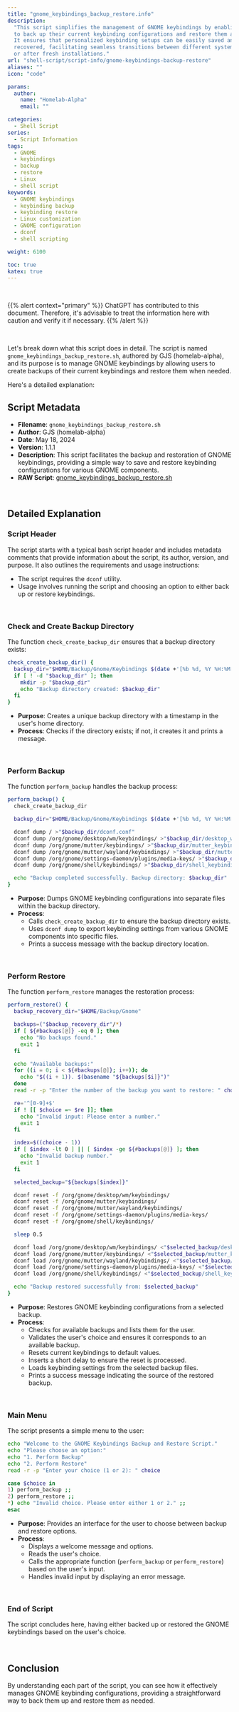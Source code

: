```yaml
---
title: "gnome_keybindings_backup_restore.info"
description:
  "This script simplifies the management of GNOME keybindings by enabling users
  to back up their current keybinding configurations and restore them as needed.
  It ensures that personalized keybinding setups can be easily saved and
  recovered, facilitating seamless transitions between different system states
  or after fresh installations."
url: "shell-script/script-info/gnome-keybindings-backup-restore"
aliases: ""
icon: "code"

params:
  author:
    name: "Homelab-Alpha"
    email: ""

categories:
  - Shell Script
series:
  - Script Information
tags:
  - GNOME
  - keybindings
  - backup
  - restore
  - Linux
  - shell script
keywords:
  - GNOME keybindings
  - keybinding backup
  - keybinding restore
  - Linux customization
  - GNOME configuration
  - dconf
  - shell scripting

weight: 6100

toc: true
katex: true
---
```


<br />

{{% alert context="primary" %}}
ChatGPT has contributed to this document. Therefore, it's advisable to treat the
information here with caution and verify it if necessary. {{% /alert %}}

<br />

Let's break down what this script does in detail. The script is named
`gnome_keybindings_backup_restore.sh`, authored by GJS (homelab-alpha), and its
purpose is to manage GNOME keybindings by allowing users to create backups of
their current keybindings and restore them when needed.

Here's a detailed explanation:

## Script Metadata

- **Filename**: `gnome_keybindings_backup_restore.sh`
- **Author**: GJS (homelab-alpha)
- **Date**: May 18, 2024
- **Version**: 1.1.1
- **Description**: This script facilitates the backup and restoration of GNOME
  keybindings, providing a simple way to save and restore keybinding
  configurations for various GNOME components.
- **RAW Script**: [gnome_keybindings_backup_restore.sh]

<br />

## Detailed Explanation

### Script Header

The script starts with a typical bash script header and includes metadata
comments that provide information about the script, its author, version, and
purpose. It also outlines the requirements and usage instructions:

- The script requires the `dconf` utility.
- Usage involves running the script and choosing an option to either back up or
  restore keybindings.

<br />

### Check and Create Backup Directory

The function `check_create_backup_dir` ensures that a backup directory exists:

```bash
check_create_backup_dir() {
  backup_dir="$HOME/Backup/Gnome/Keybindings $(date +'[%b %d, %Y %H:%M:%S]')"
  if [ ! -d "$backup_dir" ]; then
    mkdir -p "$backup_dir"
    echo "Backup directory created: $backup_dir"
  fi
}
```

- **Purpose**: Creates a unique backup directory with a timestamp in the user's
  home directory.
- **Process**: Checks if the directory exists; if not, it creates it and prints
  a message.

<br />

### Perform Backup

The function `perform_backup` handles the backup process:

```bash
perform_backup() {
  check_create_backup_dir

  backup_dir="$HOME/Backup/Gnome/Keybindings $(date +'[%b %d, %Y %H:%M:%S]')"

  dconf dump / >"$backup_dir/dconf.conf"
  dconf dump /org/gnome/desktop/wm/keybindings/ >"$backup_dir/desktop_wm_keybindings"
  dconf dump /org/gnome/mutter/keybindings/ >"$backup_dir/mutter_keybindings"
  dconf dump /org/gnome/mutter/wayland/keybindings/ >"$backup_dir/mutter_wayland_keybindings"
  dconf dump /org/gnome/settings-daemon/plugins/media-keys/ >"$backup_dir/settings-daemon_plugins_media_keys"
  dconf dump /org/gnome/shell/keybindings/ >"$backup_dir/shell_keybindings"

  echo "Backup completed successfully. Backup directory: $backup_dir"
}
```

- **Purpose**: Dumps GNOME keybinding configurations into separate files within
  the backup directory.
- **Process**:
  - Calls `check_create_backup_dir` to ensure the backup directory exists.
  - Uses `dconf dump` to export keybinding settings from various GNOME
    components into specific files.
  - Prints a success message with the backup directory location.

<br />

### Perform Restore

The function `perform_restore` manages the restoration process:

```bash
perform_restore() {
  backup_recovery_dir="$HOME/Backup/Gnome"

  backups=("$backup_recovery_dir"/*)
  if [ ${#backups[@]} -eq 0 ]; then
    echo "No backups found."
    exit 1
  fi

  echo "Available backups:"
  for ((i = 0; i < ${#backups[@]}; i++)); do
    echo "$((i + 1)). $(basename "${backups[$i]}")"
  done
  read -r -p "Enter the number of the backup you want to restore: " choice

  re='^[0-9]+$'
  if ! [[ $choice =~ $re ]]; then
    echo "Invalid input: Please enter a number."
    exit 1
  fi

  index=$((choice - 1))
  if [ $index -lt 0 ] || [ $index -ge ${#backups[@]} ]; then
    echo "Invalid backup number."
    exit 1
  fi

  selected_backup="${backups[$index]}"

  dconf reset -f /org/gnome/desktop/wm/keybindings/
  dconf reset -f /org/gnome/mutter/keybindings/
  dconf reset -f /org/gnome/mutter/wayland/keybindings/
  dconf reset -f /org/gnome/settings-daemon/plugins/media-keys/
  dconf reset -f /org/gnome/shell/keybindings/

  sleep 0.5

  dconf load /org/gnome/desktop/wm/keybindings/ <"$selected_backup/desktop_wm_keybindings"
  dconf load /org/gnome/mutter/keybindings/ <"$selected_backup/mutter_keybindings"
  dconf load /org/gnome/mutter/wayland/keybindings/ <"$selected_backup/mutter_wayland_keybindings"
  dconf load /org/gnome/settings-daemon/plugins/media-keys/ <"$selected_backup/settings-daemon_plugins_media_keys"
  dconf load /org/gnome/shell/keybindings/ <"$selected_backup/shell_keybindings"

  echo "Backup restored successfully from: $selected_backup"
}
```

- **Purpose**: Restores GNOME keybinding configurations from a selected backup.
- **Process**:
  - Checks for available backups and lists them for the user.
  - Validates the user's choice and ensures it corresponds to an available
    backup.
  - Resets current keybindings to default values.
  - Inserts a short delay to ensure the reset is processed.
  - Loads keybinding settings from the selected backup files.
  - Prints a success message indicating the source of the restored backup.

<br />

### Main Menu

The script presents a simple menu to the user:

```bash
echo "Welcome to the GNOME Keybindings Backup and Restore Script."
echo "Please choose an option:"
echo "1. Perform Backup"
echo "2. Perform Restore"
read -r -p "Enter your choice (1 or 2): " choice

case $choice in
1) perform_backup ;;
2) perform_restore ;;
*) echo "Invalid choice. Please enter either 1 or 2." ;;
esac
```

- **Purpose**: Provides an interface for the user to choose between backup and
  restore options.
- **Process**:
  - Displays a welcome message and options.
  - Reads the user's choice.
  - Calls the appropriate function (`perform_backup` or `perform_restore`) based
    on the user's input.
  - Handles invalid input by displaying an error message.

<br />

### End of Script

The script concludes here, having either backed up or restored the GNOME
keybindings based on the user's choice.

<br />

## Conclusion

By understanding each part of the script, you can see how it effectively manages
GNOME keybinding configurations, providing a straightforward way to back them up
and restore them as needed.

[gnome_keybindings_backup_restore.sh]:
  https://raw.githubusercontent.com/homelab-alpha/shell-script/main/scripts/gnome_keybindings_backup_restore.sh
